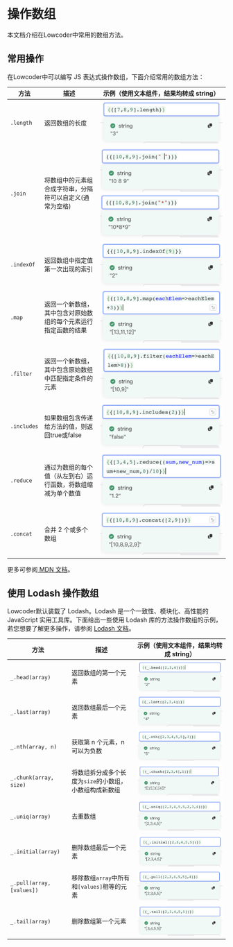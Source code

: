 # 操作数组

本文档介绍在Lowcoder中常用的数组方法。

## 常用操作

在Lowcoder中可以编写 JS 表达式操作数组，下面介绍常用的数组方法：

|**方法**|**描述**|**示例（使用文本组件，结果均转成 string）**|
| ------| ----------------------------------------------------------------| --------------------------------------------------------------------------------------|
|​`.length`​|返回数组的长度|![](../assets/1-20231002175923-7btb664.png)​|
|​`.join`​|将数组中的元素组合成字符串，分隔符可以自定义(通常为空格)|![](../assets/2-20231002175923-u6uckpg.png)![](../assets/3-20231002175924-7x6cmh9.png)​|
|​`.indexOf`​|返回数组中指定值第一次出现的索引|![](../assets/4-20231002175923-c2og0m6.png)​|
|​`.map`​|返回一个新数组，其中包含对原始数组的每个元素运行指定函数的结果|![](../assets/5-20231002175923-aask5us.png)​|
|​`.filter`​|返回一个新数组，其中包含原始数组中匹配指定条件的元素|![](../assets/6-20231002175923-ewf62np.png)​|
|​`.includes`​|如果数组包含传递给方法的值，则返回true或false|![](../assets/7-20231002175923-cilpqwl.png)​|
|​`.reduce`​|通过为数组的每个值（从左到右）运行函数，将数组缩减为单个数值|![](../assets/8-20231002175923-qa0kg6r.png)​|
|​`.concat`​|合并 2 个或多个数组|![](../assets/9-20231002175924-a1opaaa.png)​|

更多可参阅[ MDN 文档](https://developer.mozilla.org/zh-CN/docs/Web/JavaScript/Reference/Global_Objects/Array#%E5%B8%B8%E8%A7%81%E6%93%8D%E4%BD%9C)。

## 使用 Lodash 操作数组

Lowcoder默认装载了 Lodash。Lodash 是一个一致性、模块化、高性能的 JavaScript 实用工具库。下面给出一些使用 Lodash 库的方法操作数组的示例，若您想要了解更多操作，请参阅 [Lodash 文档](https://www.lodashjs.com/)。

|**方法**|**描述**|**示例（使用文本组件，结果均转成 string）**|
| ------| ----------------------------------------------------| ----------------------------------------------|
|​`_.head(array)`​|返回数组的第一个元素|![](../assets/10-20231002175923-mwv71ve.png)​|
|​`_.last(array)`​|返回数组最后一个元素|![](../assets/11-20231002175923-xg5s4hu.png)​|
|​`_.nth(array, n)`​|获取第 n 个元素，n 可以为负数|![](../assets/12-20231002175924-7txjsda.png)​|
|​`_.chunk(array, size)`​|将数组拆分成多个长度为`size`​的小数组，小数组构成新数组|![](../assets/13-20231002175924-itgeldh.png)​|
|​`_.uniq(array)`​|去重数组|![](../assets/14-20231002175924-wmapwqw.png)​|
|​`_.initial(array)`​|删除数组最后一个元素|![](../assets/16-20231002175923-h2p5s86.png)​|
|​`_.pull(array, [values])`​|移除数组`array`​中所有和`[values]`​相等的元素|![](../assets/17-20231002175924-skt6i4q.png)​|
|​`_.tail(array)`​|删除数组第一个元素|![](../assets/18-20231002175923-341whok.png)​|

